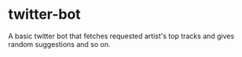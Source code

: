 # twitter-bot
A basic twitter bot that fetches requested artist's top tracks and gives random suggestions and so on.
